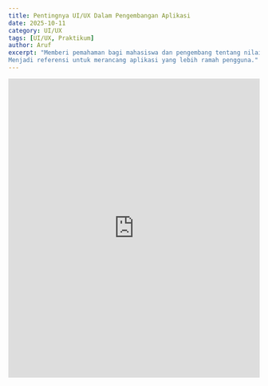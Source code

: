 ```yaml
---
title: Pentingnya UI/UX Dalam Pengembangan Aplikasi
date: 2025-10-11
category: UI/UX
tags: [UI/UX, Praktikum]
author: Aruf
excerpt: "Memberi pemahaman bagi mahasiswa dan pengembang tentang nilai strategis UI/UX.
Menjadi referensi untuk merancang aplikasi yang lebih ramah pengguna."
---
```


<iframe
  src="https://github.com/Qzief/lab-workspace/blob/main/pdf/Pentingnya%20Ui_ux%20Dalam%20Pengembangan%20Aplikasi.pdf"
  width="100%"
  height="600px"
  style="border:none;">
</iframe>

